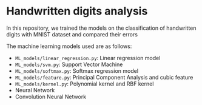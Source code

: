 # Handwritten digits analysis
In this repository, we trained the models on the classification of handwritten digits with MNIST dataset and compared their errors



The machine learning models used are as follows:
* `ML_models/linear_regression.py`: Linear regression model
* `ML_models/svm.py`: Support Vector Machine
* `ML_models/softmax.py`: Softmax regression model
* `ML_models/feature.py`: Principal Component Analysis and cubic feature
* `ML_models/kernel.py`: Polynomial kernel and RBF kernel
* Neural Network
* Convolution Neural Network
